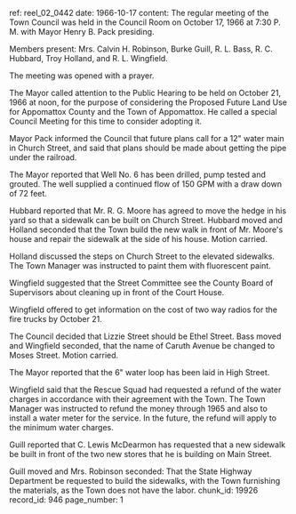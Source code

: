 ref: reel_02_0442
date: 1966-10-17
content: The regular meeting of the Town Council was held in the Council Room on October 17, 1966 at 7:30 P. M. with Mayor Henry B. Pack presiding.

Members present: Mrs. Calvin H. Robinson, Burke Guill, R. L. Bass, R. C. Hubbard, Troy Holland, and R. L. Wingfield.

The meeting was opened with a prayer.

The Mayor called attention to the Public Hearing to be held on October 21, 1966 at noon, for the purpose of considering the Proposed Future Land Use for Appomattox County and the Town of Appomattox. He called a special Council Meeting for this time to consider adopting it.

Mayor Pack informed the Council that future plans call for a 12" water main in Church Street, and said that plans should be made about getting the pipe under the railroad.

The Mayor reported that Well No. 6 has been drilled, pump tested and grouted. The well supplied a continued flow of 150 GPM with a draw down of 72 feet.

Hubbard reported that Mr. R. G. Moore has agreed to move the hedge in his yard so that a sidewalk can be built on Church Street. Hubbard moved and Holland seconded that the Town build the new walk in front of Mr. Moore's house and repair the sidewalk at the side of his house. Motion carried.

Holland discussed the steps on Church Street to the elevated sidewalks. The Town Manager was instructed to paint them with fluorescent paint.

Wingfield suggested that the Street Committee see the County Board of Supervisors about cleaning up in front of the Court House.

Wingfield offered to get information on the cost of two way radios for the fire trucks by October 21.

The Council decided that Lizzie Street should be Ethel Street. Bass moved and Wingfield seconded, that the name of Caruth Avenue be changed to Moses Street. Motion carried.

The Mayor reported that the 6" water loop has been laid in High Street.

Wingfield said that the Rescue Squad had requested a refund of the water charges in accordance with their agreement with the Town. The Town Manager was instructed to refund the money through 1965 and also to install a water meter for the service. In the future, the refund will apply to the minimum water charges.

Guill reported that C. Lewis McDearmon has requested that a new sidewalk be built in front of the two new stores that he is building on Main Street.

Guill moved and Mrs. Robinson seconded: That the State Highway Department be requested to build the sidewalks, with the Town furnishing the materials, as the Town does not have the labor.
chunk_id: 19926
record_id: 946
page_number: 1

